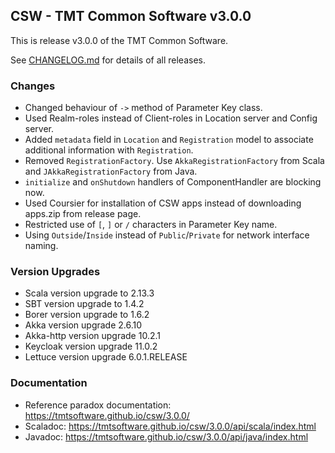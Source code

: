 ## CSW - TMT Common Software v3.0.0

This is release v3.0.0 of the TMT Common Software.

See [CHANGELOG.md](CHANGELOG.md) for details of all releases.

### Changes

- Changed behaviour of `->` method of Parameter Key class.
- Used Realm-roles instead of Client-roles in Location server and Config server.
- Added `metadata` field in `Location` and `Registration` model to associate additional information with `Registration`.
- Removed `RegistrationFactory`. Use `AkkaRegistrationFactory` from Scala and `JAkkaRegistrationFactory` from Java.
- `initialize` and `onShutdown` handlers of ComponentHandler are blocking now.
- Used Coursier for installation of CSW apps instead of downloading apps.zip from release page.
- Restricted use of `[`, `]` or `/` characters in Parameter Key name.
- Using `Outside`/`Inside` instead of `Public`/`Private` for network interface naming.

### Version Upgrades

- Scala version upgrade to 2.13.3
- SBT version upgrade to 1.4.2
- Borer version upgrade to 1.6.2
- Akka version upgrade 2.6.10
- Akka-http version upgrade 10.2.1
- Keycloak version upgrade 11.0.2
- Lettuce version upgrade 6.0.1.RELEASE

### Documentation
- Reference paradox documentation: https://tmtsoftware.github.io/csw/3.0.0/
- Scaladoc: https://tmtsoftware.github.io/csw/3.0.0/api/scala/index.html
- Javadoc: https://tmtsoftware.github.io/csw/3.0.0/api/java/index.html
